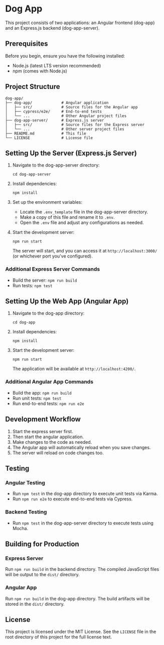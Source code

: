 # Dog App

This project consists of two applications: an Angular frontend (dog-app) and an Express.js backend (dog-app-server).

## Prerequisites

Before you begin, ensure you have the following installed:

- Node.js (latest LTS version recommended)
- npm (comes with Node.js)

## Project Structure

```
dog-app/
├── dog-app/             # Angular application
│   ├── src/             # Source files for the Angular app
│   ├── cypress/e2e/     # End-to-end tests
│   └── ...              # Other Angular project files
├── dog-app-server/      # Express.js server
│   ├── src/             # Source files for the Express server
│   └── ...              # Other server project files
├── README.md            # This file
└── LICENSE              # License file
```

## Setting Up the Server (Express.js Server)

1. Navigate to the dog-app-server directory:

   ```
   cd dog-app-server
   ```

2. Install dependencies:

   ```
   npm install
   ```

3. Set up the environment variables:

   - Locate the `.env_template` file in the dog-app-server directory.
   - Make a copy of this file and rename it to `.env`.
   - Open the `.env` file and adjust any configurations as needed.

4. Start the development server:

   ```
   npm run start
   ```

   The server will start, and you can access it at `http://localhost:3000/` (or whichever port you've configured).

### Additional Express Server Commands

- Build the server: `npm run build`
- Run tests: `npm test`

## Setting Up the Web App (Angular App)

1. Navigate to the dog-app directory:

   ```
   cd dog-app
   ```

2. Install dependencies:

   ```
   npm install
   ```

3. Start the development server:

   ```
   npm run start
   ```

   The application will be available at `http://localhost:4200/`.

### Additional Angular App Commands

- Build the app: `npm run build`
- Run unit tests: `npm test`
- Run end-to-end tests: `npm run e2e`

## Development Workflow

1. Start the express server first.
2. Then start the angular application.
3. Make changes to the code as needed.
4. The Angular app will automatically reload when you save changes.
5. The server will reload on code changes too.

## Testing

### Angular Testing

- Run `npm test` in the dog-app directory to execute unit tests via Karma.
- Run `npm run e2e` to execute end-to-end tests via Cypress.

### Backend Testing

- Run `npm test` in the dog-app-server directory to execute tests using Mocha.

## Building for Production

### Express Server

Run `npm run build` in the backend directory. The compiled JavaScript files will be output to the `dist/` directory.

### Angular App

Run `npm run build` in the dog-app directory. The build artifacts will be stored in the `dist/` directory.

## License

This project is licensed under the MIT License. See the `LICENSE` file in the root directory of this project for the full license text.
